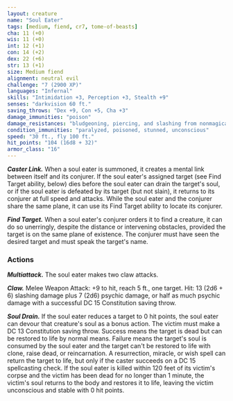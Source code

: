 ```yaml
---
layout: creature
name: "Soul Eater"
tags: [medium, fiend, cr7, tome-of-beasts]
cha: 11 (+0)
wis: 11 (+0)
int: 12 (+1)
con: 14 (+2)
dex: 22 (+6)
str: 13 (+1)
size: Medium fiend
alignment: neutral evil
challenge: "7 (2900 XP)"
languages: "Infernal"
skills: "Intimidation +3, Perception +3, Stealth +9"
senses: "darkvision 60 ft."
saving_throws: "Dex +9, Con +5, Cha +3"
damage_immunities: "poison"
damage_resistances: "bludgeoning, piercing, and slashing from nonmagical weapons"
condition_immunities: "paralyzed, poisoned, stunned, unconscious"
speed: "30 ft., fly 100 ft."
hit_points: "104 (16d8 + 32)"
armor_class: "16"
---
```


***Caster Link.*** When a soul eater is summoned, it creates a mental link between itself and its conjurer. If the soul eater's assigned target (see Find Target ability, below) dies before the soul eater can drain the target's soul, or if the soul eater is defeated by its target (but not slain), it returns to its conjurer at full speed and attacks. While the soul eater and the conjurer share the same plane, it can use its Find Target ability to locate its conjurer.

***Find Target.*** When a soul eater's conjurer orders it to find a creature, it can do so unerringly, despite the distance or intervening obstacles, provided the target is on the same plane of existence. The conjurer must have seen the desired target and must speak the target's name.

### Actions

***Multiattack.*** The soul eater makes two claw attacks.

***Claw.*** Melee Weapon Attack: +9 to hit, reach 5 ft., one target. Hit: 13 (2d6 + 6) slashing damage plus 7 (2d6) psychic damage, or half as much psychic damage with a successful DC 15 Constitution saving throw.

***Soul Drain.*** If the soul eater reduces a target to 0 hit points, the soul eater can devour that creature's soul as a bonus action. The victim must make a DC 13 Constitution saving throw. Success means the target is dead but can be restored to life by normal means. Failure means the target's soul is consumed by the soul eater and the target can't be restored to life with clone, raise dead, or reincarnation. A resurrection, miracle, or wish spell can return the target to life, but only if the caster succeeds on a DC 15 spellcasting check. If the soul eater is killed within 120 feet of its victim's corpse and the victim has been dead for no longer than 1 minute, the victim's soul returns to the body and restores it to life, leaving the victim unconscious and stable with 0 hit points.

